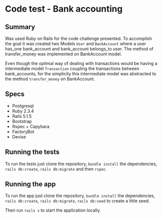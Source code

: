 # Code test - Bank accounting

## Summary

Was used Ruby on Rails for the code challenge presented. To accomplish the goal
it was created two Models `User` and `BankAccount` where a user has_one bank_account
and bank_account belongs_to user. The method of transfer_money was implemented on
BankAccount model.

Even though the optimal way of dealing with transactions would
be having a intermediate model `Transaction` coupling the transactions between
bank_accounts, for the simplicity this intermediate model was abstracted to the
method `transfer_money` on BankAccount.

## Specs

* Postgresql
* Ruby 2.3.4
* Rails 5.1.5
* Bootstrap
* Rspec + Capybara
* FactoryBot
* Devise

## Running the tests

To run the tests just clone the repository, `bundle install` the dependencies,
`rails db:create`, `rails db:migrate` and then `rspec`.

## Running the app

To run the app just clone the repository, `bundle install` the dependencies,
`rails db:create`, `rails db:migrate`, `rails db:seed` to create a little seed.

Then run `rails s` to start the application locally.
